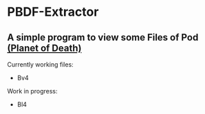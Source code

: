 # PBDF-Extractor
## A simple program to view some Files of Pod  [(Planet of Death)](https://en.wikipedia.org/wiki/POD_(video_game))

Currently working files:
* Bv4

Work in progress:
* Bl4
